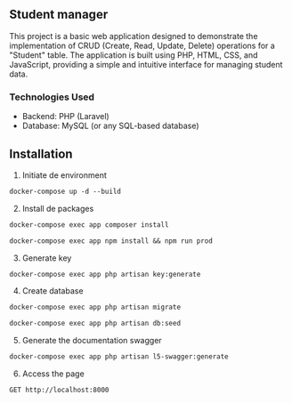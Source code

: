 ## Student manager

This project is a basic web application designed to demonstrate the implementation of CRUD (Create, Read, Update, Delete) operations for a "Student" table. The application is built using PHP, HTML, CSS, and JavaScript, providing a simple and intuitive interface for managing student data.

### Technologies Used
 - Backend: PHP (Laravel)
 - Database: MySQL (or any SQL-based database)

## Installation

1. Initiate de environment 

```dockerfile
docker-compose up -d --build
```

2. Install de packages 

```dockerfile
docker-compose exec app composer install
```

```dockerfile
docker-compose exec app npm install && npm run prod
```

3. Generate key

```dockerfile
docker-compose exec app php artisan key:generate
```

4. Create database

```dockerfile
docker-compose exec app php artisan migrate
```
```dockerfile
docker-compose exec app php artisan db:seed  
```

5. Generate the documentation swagger 

```dockerfile
docker-compose exec app php artisan l5-swagger:generate
```

6. Access the page

```http
GET http://localhost:8000
```
